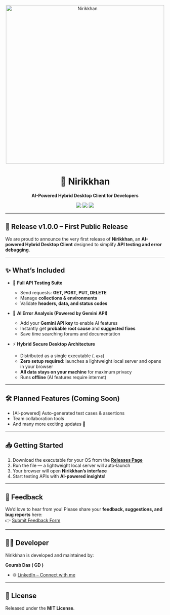 <p align="center">
  <img width="500" height="500" alt="Nirikkhan" src="https://github.com/user-attachments/assets/974de530-bc3c-4ad8-8dbe-f386c42582a1" />
</p>

<h1 align="center">🤖 Nirikkhan</h1>
<p align="center">
  <b>AI-Powered Hybrid Desktop Client for Developers</b>  
</p>

<p align="center">
  <img src="https://img.shields.io/badge/Version-v1.0.0-blue?style=flat-square" />
  <img src="https://img.shields.io/badge/License-MIT-green?style=flat-square" />
  <img src="https://img.shields.io/badge/Developer-Gourab%20Das-orange?style=flat-square" />
</p>

---

## 🚀 Release v1.0.0 – First Public Release  

We are proud to announce the very first release of **Nirikkhan**, an **AI-powered Hybrid Desktop Client** designed to simplify **API testing and error debugging**.  

---

## ✨ What’s Included  

- 📡 **Full API Testing Suite**  
  - Send requests: **GET, POST, PUT, DELETE**  
  - Manage **collections & environments**  
  - Validate **headers, data, and status codes**  

- 🤖 **AI Error Analysis (Powered by Gemini API)**  
  - Add your **Gemini API key** to enable AI features  
  - Instantly get **probable root cause** and **suggested fixes**  
  - Save time searching forums and documentation  

- ⚡ **Hybrid Secure Desktop Architecture**  
  - Distributed as a single executable (`.exe`)  
  - **Zero setup required**: launches a lightweight local server and opens in your browser  
  - **All data stays on your machine** for maximum privacy  
  - Runs **offline** (AI features require internet)  

---

## 🛠️ Planned Features (Coming Soon)  

- [AI-powered] Auto-generated test cases & assertions  
- Team collaboration tools  
- And many more exciting updates 🚀  

---

## 📥 Getting Started  

1. Download the executable for your OS from the **[Releases Page](../../releases)**  
2. Run the file — a lightweight local server will auto-launch  
3. Your browser will open **Nirikkhan’s interface**  
4. Start testing APIs with **AI-powered insights**!  

---

## 💬 Feedback  

We’d love to hear from you! Please share your **feedback, suggestions, and bug reports** here:  
👉 [Submit Feedback Form](https://docs.google.com/forms/d/e/1FAIpQLSenea0kimX2JTzQ5Qk7GUFJXqclpgD8dTK7z1shu8-5Vc5WJg/viewform?usp=header)  

---

## 👨‍💻 Developer  

Nirikkhan is developed and maintained by:  

**Gourab Das ( GD )**  
- 🌐 [LinkedIn – Connect with me](https://www.linkedin.com/in/gourab2005/)  

---

## 📜 License  

Released under the **MIT License**.  
